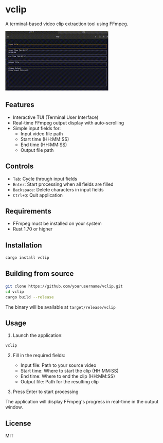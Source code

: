 # vclip

A terminal-based video clip extraction tool using FFmpeg.

![demo](vclip.gif)
## Features

- Interactive TUI (Terminal User Interface)
- Real-time FFmpeg output display with auto-scrolling
- Simple input fields for:
  - Input video file path
  - Start time (HH:MM:SS)
  - End time (HH:MM:SS)
  - Output file path

## Controls

- `Tab`: Cycle through input fields
- `Enter`: Start processing when all fields are filled
- `Backspace`: Delete characters in input fields
- `Ctrl+Q`: Quit application

## Requirements

- FFmpeg must be installed on your system
- Rust 1.70 or higher

## Installation

```bash
cargo install vclip
```

## Building from source

```bash
git clone https://github.com/yourusername/vclip.git
cd vclip
cargo build --release
```

The binary will be available at `target/release/vclip`

## Usage

1. Launch the application:
```bash
vclip
```

2. Fill in the required fields:
   - Input file: Path to your source video
   - Start time: Where to start the clip (HH:MM:SS)
   - End time: Where to end the clip (HH:MM:SS)
   - Output file: Path for the resulting clip

3. Press Enter to start processing

The application will display FFmpeg's progress in real-time in the output window.

## License

MIT 
